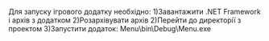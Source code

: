 Для запуску ігрового додатку необхідно:
1)Завантажити .NET Framework і архів з додатком
2)Розархівувати архів
2)Перейти до директорії з проектом
3)Запустити додаток:
Menu\bin\Debug\Menu.exe
